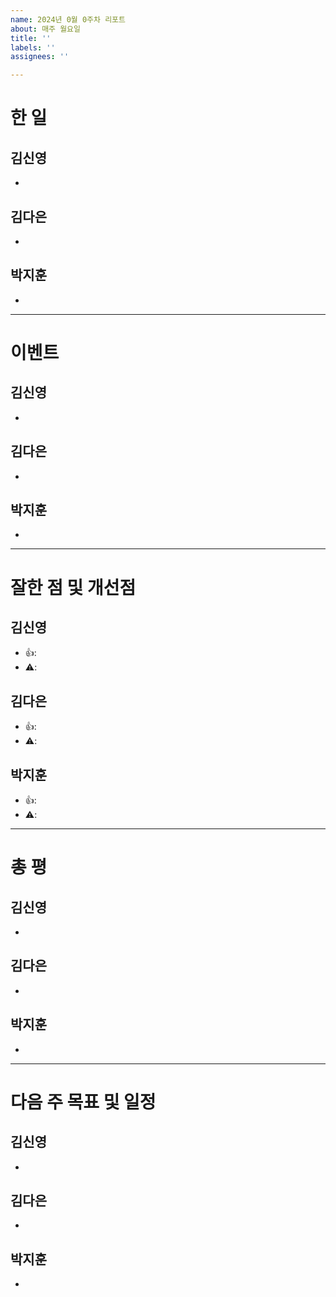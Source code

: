 ```yaml
---
name: 2024년 0월 0주차 리포트
about: 매주 월요일
title: ''
labels: ''
assignees: ''

---
```


# 한 일
## 김신영
 - 

## 김다은
 - 

## 박지훈
 - 


---
# 이벤트
## 김신영
 - 

## 김다은
 - 

## 박지훈
 - 


---
# 잘한 점 및 개선점
## 김신영
 - 👍: 
 - ⚠️: 

## 김다은
 - 👍: 
 - ⚠️: 

## 박지훈
 - 👍: 
 - ⚠️: 


---
# 총 평
## 김신영
 - 

## 김다은
 - 

## 박지훈
 - 

---
# 다음 주 목표 및 일정
## 김신영
 - 

## 김다은
 - 

## 박지훈
 -
